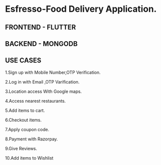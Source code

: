 # Esfresso-Food Delivery Application.

## FRONTEND - FLUTTER 

## BACKEND - MONGODB

## USE CASES

1.Sign up with Mobile Number,OTP Verification.

2.Log in with Email ,OTP Varification.

3.Location access With Google maps.

4.Access nearest restaurants.

5.Add items to cart.

6.Checkout items.

7.Apply coupon code.

8.Payment with Razorpay.

9.Give Reviews.

10.Add items to Wishlist 
